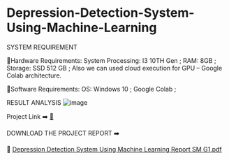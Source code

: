 




# Depression-Detection-System-Using-Machine-Learning



SYSTEM REQUIREMENT

🔎Hardware Requirements: 
            System Processing: I3 10TH Gen ;
            RAM: 8GB ; 
            Storage: SSD 512 GB ;
            Also we can used cloud execution for GPU – Google Colab architecture. 

🔎Software Requirements:
  OS: Windows 10 ;
  Google Colab ;

 RESULT ANALYSIS 
![image](https://user-images.githubusercontent.com/78700974/204124779-9d353689-2adb-499d-97e3-171c69f4ee8f.png)

 Project Link ➡️ [🔗](https://colab.research.google.com/drive/1YNyzk4WtfaDW5673s5LFI0dpK9tTl5wo?usp=sharing) 
 


DOWNLOAD THE PROJECT REPORT ➡️





📁 [Depression Detection System Using Machine Learning Report SM G1.pdf](https://github.com/SUBHADIPMAITI-DEV/Depression-Detection-System-Using-Machine-Learning/files/10097750/Depression.Detection.System.Using.Machine.Learning.Report.SM.G1.pdf)


